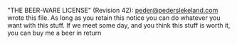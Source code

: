 "THE BEER-WARE LICENSE" (Revision 42):
<peder@pederslekeland.com> wrote this file. As long as you retain this notice you can do whatever you want with this stuff. If we meet some day, and you think this stuff is worth it, you can buy me a beer in return
